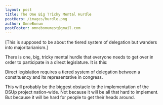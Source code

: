 ```yaml
---
layout: post
title: The One Big Tricky Mental Hurdle
postHero: /images/hurdle.png
author: OmneBonum
postFooter: omnebonumest@gmail.com
---
```

[This is supposed to be about the tiered system of delegation but wanders into majoritarianism.]

There is one, big, tricky mental hurdle that everyone needs to get over in order to
participate in a direct legislature.  It is this:

Direct legislation requires a tiered system of delegation between a constituency
and its representative in congress.

This will probably be the biggest obstacle to the implementation of the DSUp project
nation-wide. Not because it will be all that hard to implement. But because it will be hard for people to get their heads around.
